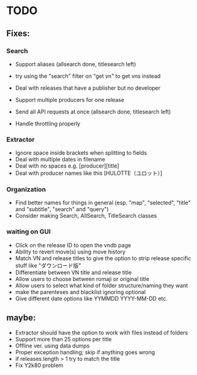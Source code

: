 # TODO

## Fixes:

### Search

- Support aliases (allsearch done, titlesearch left)
- try using the "search" filter on "get vn" to get vns instead
- Deal with releases that have a publisher but no developer
- Support multiple producers for one release 

- Send all API requests at once (allsearch done, titlesearch left)
- Handle throttling properly

### Extractor

- Ignore space inside brackets when splitting to fields
- Deal with multiple dates in filename
- Deal with no spaces e.g. [producer][title]
- Deal with producer names like this [HULOTTE（ユロット）]

### Organization

- Find better names for things in general (esp. "map", "selected", "title" and "subtitle", "search" and "query")
- Consider making Search, AllSearch, TitleSearch classes

### waiting on GUI

- Click on the release ID to open the vndb page
- Ability to revert move(s) using move history
- Match VN and release titles to give the option to strip release specific stuff like "ダウンロード版"
- Differentiate between VN title and release title 
- Allow users to choose between romaji or original title 
- Allow users to select what kind of folder structure/naming they want
- make the parenteses and blacklist ignoring optional 
- Give different date options like YYMMDD YYYY-MM-DD etc. 

## maybe:

- Extractor should have the option to work with files instead of folders
- Support more than 25 options per title
- Offline ver. using data dumps
- Proper exception handling; skip if anything goes wrong
- if releases.length > 1 try to match the title
- Fix Y2k80 problem
